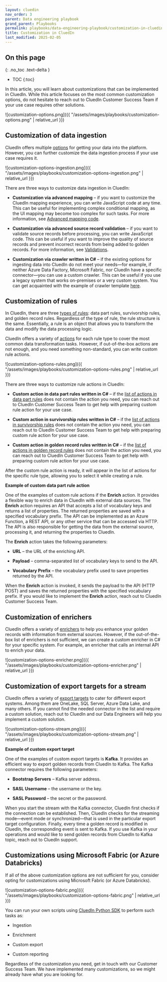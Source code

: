 ```yaml
---
layout: cluedin
nav_order: 3
parent: Data engineering playbook
grand_parent: Playbooks
permalink: playbooks/data-engineering-playbook/customization-in-cluedin
title: Customization in CluedIn
last_modified: 2025-02-05
---
```

## On this page
{: .no_toc .text-delta }
- TOC
{:toc}

In this article, you will learn about customizations that can be implemented in CluedIn. While this article focuses on the most common customization options, do not hesitate to reach out to CluedIn Customer Success Team if your use case requires other solutions.

![customization-options.png]({{ "/assets/images/playbooks/customization-options.png" | relative_url }})

## Customization of data ingestion

CluedIn offers multiple [options](https://documentation.cluedin.net/playbooks/data-ingestion-playbook/pick-the-right-tool) for getting your data into the platform. However, you can further customize the data ingestion process if your use case requires it.

![customization-options-ingestion.png]({{ "/assets/images/playbooks/customization-options-ingestion.png" | relative_url }})

There are three ways to customize data ingestion in CluedIn:

- **Customization via advanced mapping** – if you want to customize the CluedIn mapping experience, you can write JavaScript code at any time. This can be useful for implementing complex conditional mapping, as the UI mapping may become too complex for such tasks. For more information, see [Advanced mapping code](/integration/additional-operations-on-records/advanced-mapping-code).

- **Customization via advanced source record validation** – if you want to validate source records before processing, you can write JavaScript code. This can be useful if you want to improve the quality of source records and prevent incorrect records from being added to golden records. For more information, see [Validations](/integration/additional-operations-on-records/validations).

- **Customization via crawler written in C#** – if the existing options for ingesting data into CluedIn do not meet your needs—for example, if neither Azure Data Factory, Microsoft Fabric, nor CluedIn have a specific connector—you can use a custom crawler. This can be useful if you use a legacy system that works on-premises or a very custom system. You can get acquainted with the example of crawler template [here](https://github.com/CluedIn-io/CluedIn.Connector.SqlServer).

## Customization of rules

In CluedIn, there are three [types of rules](/management/rules/rule-types): data part rules, survivorship rules, and golden record rules. Regardless of the type of rule, the rule structure is the same. Essentially, a rule is an object that allows you to transform the data and modify the data processing logic. 

CluedIn offers a variety of [actions](/management/rules/rules-reference) for each rule type to cover the most common data transformation tasks. However, if out-of-the-box actions are not enough, and you need something non-standard, you can write custom rule actions.

![customization-options-rules.png]({{ "/assets/images/playbooks/customization-options-rules.png" | relative_url }})

There are three ways to customize rule actions in CluedIn:

- **Custom action in data part rules written in C#** – if the [list of actions in data part rules](/management/rules/rules-reference#actions-in-data-part-rules) does not contain the action you need, you can reach out to CluedIn Customer Success Team to get help with preparing custom rule action for your use case.

- **Custom action in survivorship rules written in C#** – if the [list of actions in survivorship rules](/management/rules/rules-reference#actions-in-survivorship-rules) does not contain the action you need, you can reach out to CluedIn Customer Success Team to get help with preparing custom rule action for your use case.

- **Custom action in golden record rules written in C#** – if the [list of actions in golden record rules](/management/rules/rules-reference#actions-in-golden-record-rules) does not contain the action you need, you can reach out to CluedIn Customer Success Team to get help with preparing custom rule action for your use case.

After the custom rule action is ready, it will appear in the list of actions for the specific rule type, allowing you to select it while creating a rule.

**Example of custom data part rule action**

One of the examples of custom rule actions if the **Enrich** action. It provides a flexible way to enrich data in CluedIn with external data sources. The **Enrich** action requires an API that accepts a list of vocabulary keys and returns a list of properties. The returned properties are saved with a specified vocabulary prefix. The API can be implemented as an Azure Function, a REST API, or any other service that can be accessed via HTTP. The API is also responsible for getting the data from the external source, processing it, and returning the properties to CluedIn.

The **Enrich** action takes the following parameters:

- **URL** – the URL of the enriching API.

- **Payload** – comma-separated list of vocabulary keys to send to the API.

- **Vocabulary Prefix** – the vocabulary prefix used to save properties returned by the API.

When the **Enrich** action is invoked, it sends the payload to the API (HTTP POST) and saves the returned properties with the specified vocabulary prefix. If you would like to implement the **Enrich** action, reach out to CluedIn Customer Success Team.

## Customization of enrichers

CluedIn offers a variety of [enrichers](/preparation/enricher/enricher-reference) to help you enhance your golden records with information from external sources. However, if the out-of-the-box list of enrichers is not sufficient, we can create a custom enricher in C# for your specific system. For example, an enricher that calls an internal API to enrich your data.

![customization-options-enricher.png]({{ "/assets/images/playbooks/customization-options-enricher.png" | relative_url }})

## Customization of export targets for a stream

CluedIn offers a variety of [export targets](/consume/export-targets/connector-reference) to cater for different export systems. Among them are OneLake, SQL Server, Azure Data Lake, and many others. If you cannot find the needed connector in the list and require a custom solution, reach out to CluedIn and our Data Engineers will help you implement a custom solution.

![customization-options-stream.png]({{ "/assets/images/playbooks/customization-options-stream.png" | relative_url }})

**Example of custom export target**

One of the examples of custom export targets is **Kafka**. It provides an efficient way to export golden records from CluedIn to Kafka. The Kafka connector requires the following parameters:

- **Bootstrap Servers** – Kafka server address.

- **SASL Username** – the username or the key.

- **SASL Password** – the secret or the password.

When you start the stream with the Kafka connector, CluedIn first checks if the connection can be established. Then, CluedIn checks for the streaming mode—event mode or synchronized—that is used in the particular export target configuration. Finally, every time a golden record is modified in CluedIn, the corresponding event is sent to Kafka. If you use Kafka in your operations and would like to send golden records from CluedIn to Kafka topic, reach out to CluedIn support.

## Customizations using Microsoft Fabric (or Azure Databricks)

If all of the above customization options are not sufficient for you, consider opting for customizations using Microsoft Fabric (or Azure Databricks).

![customization-options-fabric.png]({{ "/assets/images/playbooks/customization-options-fabric.png" | relative_url }})

You can run your own scripts using [CluedIn Python SDK](/playbooks/data-engineering-playbook/python-sdk) to perform such tasks as:

- Ingestion

- Enrichment

- Custom export

- Custom reporting

Regardless of the customization you need, get in touch with our Customer Success Team. We have implemented many customizations, so we might already have what you are looking for.